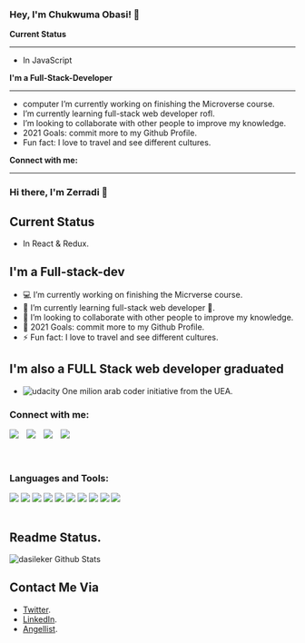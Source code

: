 ### Hey, I'm Chukwuma Obasi! 👋

**Current Status**
___________________________________________________________________________________________________________________________________________________________________________________

- In JavaScript

**I'm a Full-Stack-Developer**
___________________________________________________________________________________________________________________________________________________________________________________

- computer I’m currently working on finishing the Microverse course.
-  I’m currently learning full-stack web developer rofl.
-  I’m looking to collaborate with other people to improve my knowledge.
-  2021 Goals: commit more to my Github Profile.
-  Fun fact: I love to travel and see different cultures.

**Connect with me:**
___________________________________________________________________________________________________________________________________________________________________________________


### Hi there, I'm Zerradi 👋

## Current Status
 
- In React & Redux.

## I'm a Full-stack-dev
- 💻 I’m currently working on finishing the Micrverse course.
- 🌱 I’m currently learning full-stack web developer 🤣.
- 👯 I’m looking to collaborate with other people to improve my knowledge.
- 🥅 2021 Goals: commit more to my Github Profile.
- ⚡ Fun fact: I love to travel and see different  cultures.

## I'm also a FULL Stack web developer graduated 

- <img alt="udacity"  src="assets/udacity1.ico"/> <span style="marging-bottom: 15px;">One milion arab coder initiative from the UEA<span>.

### Connect with me:

<div><img src="https://img.icons8.com/fluent/48/000000/domain.png" aligne="left"/>
<img src="https://img.icons8.com/fluent/48/000000/twitter.png" aligne="left"  style="margin-left:10px"/>
<img src="https://img.icons8.com/nolan/48/linkedin.png" aligne="left"  style="margin-left:10px"/>
<img src="https://img.icons8.com/nolan/48/angelist.png" aligne="left"  style="margin-left:10px"/></div>

<br />
<br />

### Languages and Tools:

<div>
<img src="https://img.icons8.com/nolan/48/github.png"/>
<img src="https://img.icons8.com/color/50/000000/html-5--v1.png"/>
<img src="https://img.icons8.com/color/48/000000/css3.png"/>
<img src="https://img.icons8.com/color/48/000000/ruby-programming-language.png"/>
<img src="https://img.icons8.com/color/48/000000/microsoft-sql-server.png"/>
<img src="assets/rails2.png"/>
<img src="https://img.icons8.com/color/48/000000/javascript.png"/>
<img src="https://img.icons8.com/dusk/48/000000/webpack.png"/>
<img src="https://img.icons8.com/nolan/48/react-native.png"/>
<img src="https://img.icons8.com/color/48/000000/redux.png"/>
</div>



<br/>

## Readme Status. 

<img  alt="dasileker Github Stats" src="https://github-readme-stats.vercel.app/api?username=dasileker&count_private=true"/>

<br />


## Contact Me Via

 - [Twitter](https://twitter.com/dasileker).
 - [LinkedIn](https://www.linkedin.com/in/amine-zerradi/).
 - [Angellist](https://angel.co/u/zerradi).


